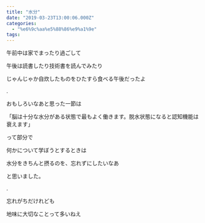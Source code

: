 ```yaml
---
title: "水分"
date: "2019-03-23T13:00:06.000Z"
categories: 
  - "%e6%9c%aa%e5%88%86%e9%a1%9e"
tags: 
---
```


午前中は家でまったり過ごして

午後は読書したり技術書を読んでみたり

じゃんじゃか自炊したものをひたすら食べる午後だったよ

.

おもしろいなあと思った一節は

「脳は十分な水分がある状態で最もよく働きます。脱水状態になると認知機能は衰えます」

って部分で

何かについて学ぼうとするときは

水分をきちんと摂るのを、忘れずにしたいなあ

と思いました。

.

忘れがちだけれども

地味に大切なことって多いねえ
